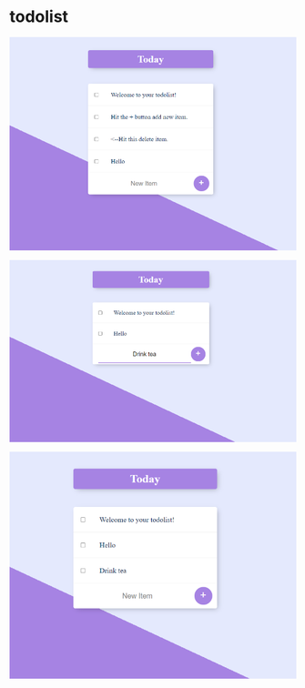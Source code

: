 # todolist

![Design preview for the Social proof section coding challenge](./images/images1.png)

![Design preview for the Social proof section coding challenge](./images/images2.png)

![Design preview for the Social proof section coding challenge](./images/images3.png)
